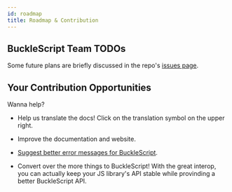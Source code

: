 ```yaml
---
id: roadmap
title: Roadmap & Contribution
---
```


## BuckleScript Team TODOs

Some future plans are briefly discussed in the repo's [issues page](https://github.com/bucklescript/bucklescript/issues).

## Your Contribution Opportunities

Wanna help?

- Help us translate the docs! Click on the translation symbol on the upper right.

- Improve the documentation and website.

- [Suggest better error messages for BuckleScript](https://github.com/reasonml-community/error-message-improvement/issues).

- Convert over the more things to BuckleScript! With the great interop, you can actually keep your JS library's API stable while provinding a better BuckleScript API.
